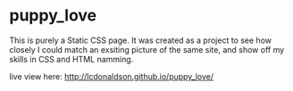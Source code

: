 # puppy_love

This is purely a Static CSS page. It was created as a project to see how closely I could match an exsiting picture of the same site, and show off my skills in CSS and HTML namming.

live view here: http://lcdonaldson.github.io/puppy_love/
